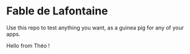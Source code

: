 # Fable de Lafontaine

Use this repo to test anything you want, as a guinea pig for any of your apps.

Hello from Théo !
